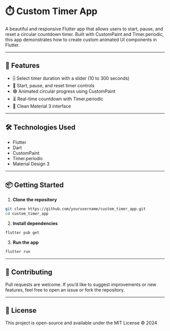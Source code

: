 # ⏱️ Custom Timer App

A beautiful and responsive Flutter app that allows users to start, pause, and reset a circular countdown timer. 
Built with CustomPaint and Timer.periodic, this app demonstrates how to create custom animated UI components in Flutter.

---

## 🚀 Features

- 🎚️ Select timer duration with a slider (10 to 300 seconds)
- 🔁 Start, pause, and reset timer controls
- 🟣 Animated circular progress using CustomPaint
- ⏳ Real-time countdown with Timer.periodic
- 🎨 Clean Material 3 interface

---

## 🛠 Technologies Used

- Flutter  
- Dart  
- CustomPaint  
- Timer.periodic  
- Material Design 3

---

## 📦 Getting Started

1. **Clone the repository**

```bash
git clone https://github.com/yourusername/custom_timer_app.git
cd custom_timer_app
```

2. **Install dependencies**

```bash
flutter pub get
```

3. **Run the app**

```bash
flutter run
```

---

## 🤝 Contributing

Pull requests are welcome. If you’d like to suggest improvements or new features, feel free to open an issue or fork the repository.

---

## 📄 License

This project is open-source and available under the MIT License © 2024

